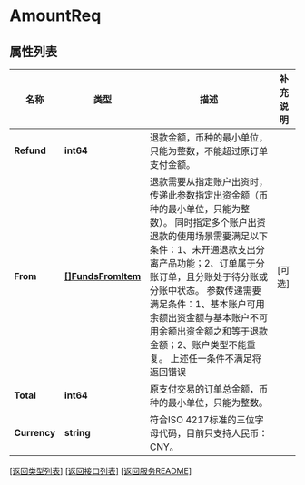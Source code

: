 # AmountReq

## 属性列表

名称 | 类型 | 描述 | 补充说明
------------ | ------------- | ------------- | -------------
**Refund** | **int64** | 退款金额，币种的最小单位，只能为整数，不能超过原订单支付金额。  | 
**From** | [**[]FundsFromItem**](FundsFromItem.md) | 退款需要从指定账户出资时，传递此参数指定出资金额（币种的最小单位，只能为整数）。 同时指定多个账户出资退款的使用场景需要满足以下条件：1、未开通退款支出分离产品功能；2、订单属于分账订单，且分账处于待分账或分账中状态。 参数传递需要满足条件：1、基本账户可用余额出资金额与基本账户不可用余额出资金额之和等于退款金额；2、账户类型不能重复。 上述任一条件不满足将返回错误  | [可选] 
**Total** | **int64** | 原支付交易的订单总金额，币种的最小单位，只能为整数。  | 
**Currency** | **string** | 符合ISO 4217标准的三位字母代码，目前只支持人民币：CNY。  | 

[\[返回类型列表\]](README.md#类型列表)
[\[返回接口列表\]](README.md#接口列表)
[\[返回服务README\]](README.md)


